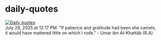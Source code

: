 # daily-quotes
[![Daily quotes](https://github.com/ceepu8/daily-quotes/actions/workflows/daily-quote.yml/badge.svg)](https://github.com/ceepu8/daily-quotes/actions/workflows/daily-quote.yml)<br/>
July 29, 2025 at 12:17 PM: "If patience and gratitude had been she camels, it would have mattered little on which I rode." - Umar ibn Al-Khattāb (R.A)

